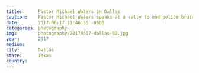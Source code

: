 ```yaml
---
title:  	Pastor Michael Waters in Dallas
caption:	Pastor Michael Waters speaks at a rally to end police brutality in Dallas
date:   	2017-06-17 11:46:56 -0500
categories: photography
img:		photography/20170617-dallas-02.jpg
year:		2017
medium:
city:		Dallas
state:		Texas
country:
---
```

